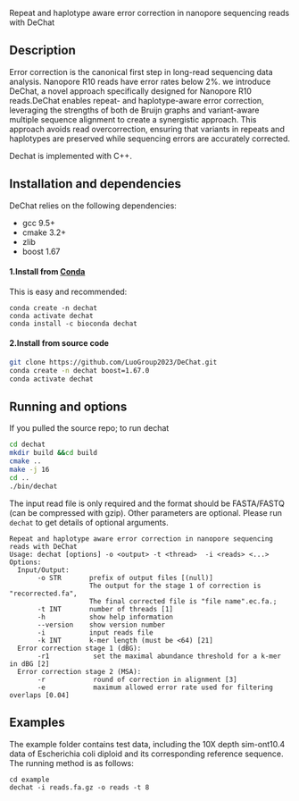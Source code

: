 Repeat and haplotype aware error correction in nanopore sequencing reads with DeChat

## Description

Error correction is the canonical first step in long-read sequencing data analysis. Nanopore R10 reads have error rates below 2\%. we introduce DeChat, a novel approach specifically designed for Nanopore R10 reads.DeChat enables repeat- and haplotype-aware error correction, leveraging the strengths of both de Bruijn graphs and variant-aware multiple sequence alignment to create a synergistic approach. This approach avoids read overcorrection, ensuring that variants in repeats and haplotypes are preserved while sequencing errors are accurately corrected.


Dechat is implemented with C++.

## Installation and dependencies
DeChat relies on the following dependencies:
- gcc 9.5+ 
- cmake 3.2+
- zlib
- boost 1.67

#### 1.Install from [Conda]() 
This is easy and recommended:
```
conda create -n dechat
conda activate dechat
conda install -c bioconda dechat
```
#### 2.Install from source code 
```bash
git clone https://github.com/LuoGroup2023/DeChat.git
conda create -n dechat boost=1.67.0
conda activate dechat
```

## Running and options
If you pulled the source repo; to run dechat 
```bash
cd dechat
mkdir build &&cd build
cmake ..
make -j 16
cd ..
./bin/dechat
```

The input read file is only required and the format should be FASTA/FASTQ (can be compressed with gzip). Other parameters are optional.
Please run `dechat` to get details of optional arguments. 

```
Repeat and haplotype aware error correction in nanopore sequencing reads with DeChat
Usage: dechat [options] -o <output> -t <thread>  -i <reads> <...>
Options:
  Input/Output:
       -o STR       prefix of output files [(null)]
                    The output for the stage 1 of correction is "recorrected.fa", 
                    The final corrected file is "file name".ec.fa.;
       -t INT       number of threads [1]
       -h           show help information
       --version    show version number
       -i           input reads file
       -k INT       k-mer length (must be <64) [21]
  Error correction stage 1 (dBG):
       -r1           set the maximal abundance threshold for a k-mer in dBG [2]
  Error correction stage 2 (MSA):
       -r            round of correction in alignment [3]
       -e            maximum allowed error rate used for filtering overlaps [0.04]       
```

## Examples

The example folder contains test data, including the 10X depth sim-ont10.4 data of Escherichia coli diploid and its corresponding reference sequence. The running method is as follows:
```
cd example
dechat -i reads.fa.gz -o reads -t 8
```



